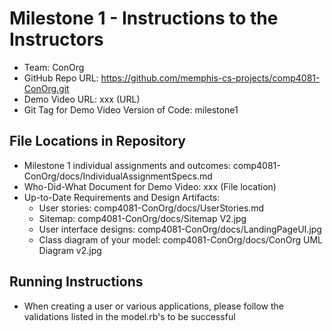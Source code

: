 # Milestone 1 - Instructions to the Instructors

- Team: ConOrg
- GitHub Repo URL: https://github.com/memphis-cs-projects/comp4081-ConOrg.git
- Demo Video URL: xxx (URL)
- Git Tag for Demo Video Version of Code: milestone1

## File Locations in Repository

- Milestone 1 individual assignments and outcomes: comp4081-ConOrg/docs/IndividualAssignmentSpecs.md
- Who-Did-What Document for Demo Video: xxx (File location)
- Up-to-Date Requirements and Design Artifacts:
  - User stories: comp4081-ConOrg/docs/UserStories.md
  - Sitemap: comp4081-ConOrg/docs/Sitemap V2.jpg
  - User interface designs: comp4081-ConOrg/docs/LandingPageUI.jpg
  - Class diagram of your model: comp4081-ConOrg/docs/ConOrg UML Diagram v2.jpg

## Running Instructions

- When creating a user or various applications, please follow the validations listed in the model.rb's to be successful